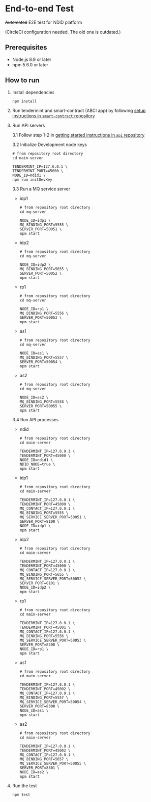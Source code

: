# End-to-end Test

~~Automated~~ E2E test for NDID platform

(CircleCI configuration needed. The old one is outdated.)

## Prerequisites

- Node.js 8.9 or later
- npm 5.6.0 or later

## How to run

1.  Install dependencies

    ```
    npm install
    ```

2.  Run tendermint and smart-contract (ABCI app) by following [setup instructions in `smart-contract` repository](https://github.com/ndidplatform/smart-contract/tree/development#setup)

3.  Run API servers

    3.1 Follow step 1-2 in [getting started instructions in `api` repository](https://github.com/ndidplatform/api#getting-started)

    3.2 Initialize Development node keys

    ```
    # from repository root directory
    cd main-server
    
    TENDERMINT_IP=127.0.0.1 \
    TENDERMINT_PORT=45000 \
    NODE_ID=ndid1 \
    npm run initDevKey
    ```
    
    3.3 Run a MQ service server
    
    - idp1
    
      ```
      # from repository root directory
      cd mq-server

      NODE_ID=idp1 \
      MQ_BINDING_PORT=5555 \
      SERVER_PORT=50051 \
      npm start
      
      ```
      
    - idp2
    
      ```
      # from repository root directory
      cd mq-server

      NODE_ID=idp2 \
      MQ_BINDING_PORT=5655 \
      SERVER_PORT=50052 \
      npm start
      
      ```
      
    - rp1
    
      ```
      # from repository root directory
      cd mq-server

      NODE_ID=rp1 \
      MQ_BINDING_PORT=5556 \
      SERVER_PORT=50053 \
      npm start
      
      ```

    - as1
    
      ```
      # from repository root directory
      cd mq-server

      NODE_ID=as1 \
      MQ_BINDING_PORT=5557 \
      SERVER_PORT=50054 \
      npm start
      
      ```
      
    - as2
    
      ```
      # from repository root directory
      cd mq-server

      NODE_ID=as2 \
      MQ_BINDING_PORT=5558 \
      SERVER_PORT=50055 \
      npm start
      
      ```
    
    3.4 Run API processes

    - ndid
    
      ```
      # from repository root directory
      cd main-server

      TENDERMINT_IP=127.0.0.1 \
      TENDERMINT_PORT=45000 \
      NODE_ID=ndid1 \
      NDID_NODE=true \
      npm start
      ```

    - idp1

      ```
      # from repository root directory
      cd main-server
      
      TENDERMINT_IP=127.0.0.1 \
      TENDERMINT_PORT=45000 \
      MQ_CONTACT_IP=127.0.0.1 \
      MQ_BINDING_PORT=5555 \
      MQ_SERVICE_SERVER_PORT=50051 \
      SERVER_PORT=8100 \
      NODE_ID=idp1 \
      npm start
      ```

    - idp2
    
      ```
      # from repository root directory
      cd main-server
      
      TENDERMINT_IP=127.0.0.1 \
      TENDERMINT_PORT=45000 \
      MQ_CONTACT_IP=127.0.0.1 \
      MQ_BINDING_PORT=5655 \
      MQ_SERVICE_SERVER_PORT=50052 \
      SERVER_PORT=8101 \
      NODE_ID=idp2 \
      npm start
      ```

    - rp1

      ```
      # from repository root directory
      cd main-server
      
      TENDERMINT_IP=127.0.0.1 \
      TENDERMINT_PORT=45001 \
      MQ_CONTACT_IP=127.0.0.1 \
      MQ_BINDING_PORT=5556 \
      MQ_SERVICE_SERVER_PORT=50053 \
      SERVER_PORT=8200 \
      NODE_ID=rp1 \
      npm start
      ```

    - as1
      ```
      # from repository root directory
      cd main-server
      
      TENDERMINT_IP=127.0.0.1 \
      TENDERMINT_PORT=45002 \
      MQ_CONTACT_IP=127.0.0.1 \
      MQ_BINDING_PORT=5557 \
      MQ_SERVICE_SERVER_PORT=50054 \
      SERVER_PORT=8300 \
      NODE_ID=as1 \
      npm start
      ```

    - as2
      ```
      # from repository root directory
      cd main-server
      
      TENDERMINT_IP=127.0.0.1 \
      TENDERMINT_PORT=45002 \
      MQ_CONTACT_IP=127.0.0.1 \
      MQ_BINDING_PORT=5657 \
      MQ_SERVICE_SERVER_PORT=50055 \
      SERVER_PORT=8301 \
      NODE_ID=as2 \
      npm start
      ```

4.  Run the test

    ```
    npm test
    ```

<!-- ## Run in Docker

### Prerequisites

- Docker CE 17.06+ Install docker
- docker-compose 1.14.0+ Install docker-compose

### Run

1.  Build docker container for test

2.  Run docker for smart contract (tendermint ABCI app) in [`smart-contract` repository](https://github.com/ndidplatform/smart-contract) (https://github.com/ndidplatform/smart-contract)

3.  Run docker for NDID API in [`api` repository](https://github.com/ndidplatform/api) (https://github.com/ndidplatform/api)

4.  -->
